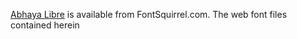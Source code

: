 [Abhaya Libre](https://www.fontsquirrel.com/fonts/abhaya-libre) is available from FontSquirrel.com. The web font files contained herein 